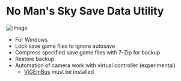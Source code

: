 ﻿# No Man's Sky Save Data Utility

![image](https://github.com/nefilmjp/nms-save-data-util/assets/136662366/605d0db2-752e-40e9-8aeb-6c6ace5365b7)

- For Windows
- Lock save game files to ignore autosave
- Compress specified save game files with 7-Zip for backup
- Restore backup
- Automation of camera work with virtual controller (experimental)
    - [ViGEmBus](https://github.com/ViGEm/ViGEmBus/releases) must be installed
